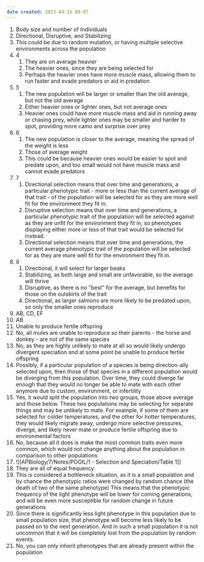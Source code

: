 ```yaml
---
date created: 2023-04-15 00:07
---
```


1. Body size and number of Individuals
2. Directional, Disruptive, and Stabilizing
3. This could be due to random mutation, or having multiple selective environments across the population
4. 4
   1. They are on average heavier
   2. The heavier ones, since they are being selected for
   3. Perhaps the heavier ones have more muscle mass, allowing them to run faster and evade predators or aid in predation
5. 5
   1. The new population will be larger or smaller than the old average, but not the old average
   2. Either heavier ones or lighter ones, but not average ones
   3. Heavier ones could have more muscle mass and aid in running away or chasing prey, while lighter ones may be smaller and harder to spot, providing more camo and surprise over prey
6. 6
   1. The new population is closer to the average, meaning the spread of the weight is less
   2. Those of average weight
   3. This could be because heavier ones would be easier to spot and predate upon, and too small would not have muscle mass and cannot evade predators
7. 7
   1. Directional selection means that over time and generations, a particular phenotypic trait - more or less than the current average of that trait - of the population will be selected for as they are more well fit for the environment they fit in.
   2. Disruptive selection means that over time and generations, a particular phenotypic trait of the population will be selected against as they are unfit for the environment they fit in, so phenotypes displaying either more or less of that trait would be selected for instead.
   3. Directional selection means that over time and generations, the current average phenotypic trait of the population will be selected for as they are more well fit for the environment they fit in.
8. 8
   1. Directional, it will select for larger beaks
   2. Stabilizing, as both large and small are unfavorable, so the average will thrive
   3. Disruptive, as there is no "best" for the average, but benefits for those on the outskirts of the trait
   4. Directional, as larger salmons are more likely to be predated upon, so only the smaller ones reproduce
9. AB, CD, EF
10. AB
11. Unable to produce fertile offspring
12. No, all mules are unable to reproduce so their parents - the horse and donkey - are not of the same species
13. No, as they are highly unlikely to mate at all so would likely undergo divergent speciation and at some point be unable to produce fertile offspring
14. Possibly, if a particular population of a species is being direction-ally selected upon, then those of that species in a different population would be diverging from this population. Over time, they could diverge far enough that they would no longer be able to mate with each other anymore due to custom, environment, or infertility
15. Yes, it would split the population into two groups, those above average and those below. These two populations may be selecting for separate things and may be unlikely to mate. For example, if some of them are selected for colder temperatures, and the other for hotter temperatures, they would likely migrate away, undergo more selective pressures, diverge, and likely never mate or produce fertile offspring due to environmental factors
16. No, because all it does is make the most common traits even more common, which would not change anything about the population in comparison to other populations
17. ![[APBiology/7/Notes/POGIL/1 - Selection and Speciation/Table 1]]
18. They are all of equal frequency
19. This is considered a bottleneck situation, as it is a small population and by chance the phenotypic ratios were changed by random chance (the death of two of the same phenotype) This means that the phenotypic frequency of the light phenotype will be lower for coming generations, and will be even more susceptible for random change in future generations
20. Since there is significantly less light phenotype in this population due to small population size, that phenotype will become less likely to be passed on to the next generation. And in such a small population it is not uncommon that it will be completely lost from the population by random events.
21. No, you can only inherit phenotypes that are already present within the population

